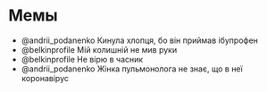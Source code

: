 # Мемы

* @andrii\_podanenko Кинула хлопця, бо він приймав ібупрофен
* @belkinprofile Мій колишній не мив руки
* @belkinprofile Не вірю в часник
* @andrii\_podanenko  Жінка пульмонолога не знає, що в неї коронавірус

